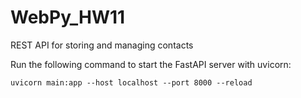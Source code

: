# WebPy_HW11
REST API for storing and managing contacts


Run the following command to start the FastAPI server with uvicorn:

`uvicorn main:app --host localhost --port 8000 --reload`

